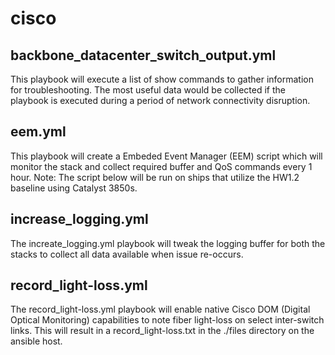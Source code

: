 # cisco

## backbone_datacenter_switch_output.yml
This playbook will execute a list of show commands to gather information for troubleshooting. The most useful data would be collected if the playbook is executed during a period of network connectivity disruption. 

## eem.yml 
This playbook will create a Embeded Event Manager (EEM) script which will monitor the stack and collect required buffer and QoS commands every 1 hour.
Note: The script below will be run on ships that utilize the HW1.2 baseline using Catalyst 3850s.

## increase_logging.yml
The increate_logging.yml playbook will tweak the logging buffer for both the stacks to collect all data available when issue re-occurs.

## record_light-loss.yml
The record_light-loss.yml playbook will enable native Cisco DOM (Digital Optical Monitoring) capabilities to note fiber light-loss on select inter-switch links. This will result in a record_light-loss.txt in the ./files directory on the ansible host.
